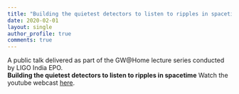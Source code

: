 ```yaml
---
title: "Building the quietest detectors to listen to ripples in spacetime"
date: 2020-02-01
layout: single
author_profile: true
comments: true
---
```

A public talk delivered as part of the GW@Home lecture series conducted by LIGO India EPO.<br>
**Building the quietest detectors to listen to ripples in spacetime**
Watch the youtube webcast [here](https://www.youtube.com/watch?v=cgdGaOiTK1E).

